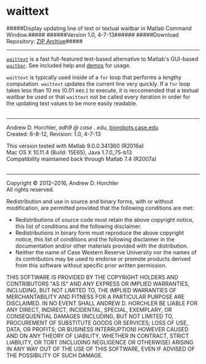 waittext
========
#####Display updating line of text or textual waitbar in Matlab Command Window.#####
######Version 1.0, 4-7-13######
#####Download Repository: [ZIP Archive](https://github.com/horchler/waittext/archive/master.zip)#####

--------

[```waittext```](https://github.com/horchler/waittext/blob/master/waittext.m) is a fast full-featured text-based alternative to Matlab's GUI-based [```waitbar```](http://www.mathworks.com/help/matlab/ref/waitbar.html). See included help and [demos](https://github.com/horchler/waittext/tree/master/demos) for usage.  

```waittext``` is typically used inside of a ```for``` loop that performs a lengthy computation. ```waittext``` updates the current line very quickly. If a ```for``` loop takes less than 10 ms (0.01 sec.) to execute, it is reccomended that a textual waitbar be used or that ```waittext``` not be called every iteration in order for the updating text values to be more easily readable.  
&nbsp;  

--------

Andrew D. Horchler, *adh9 @ case . edu*, [biorobots.case.edu](http://biorobots.case.edu/)  
Created: 6-8-12, Revision: 1.0, 4-7-13  

This version tested with Matlab 9.0.0.341360 (R2016a)  
Mac OS X 10.11.4 (Build: 15E65), Java 1.7.0_75-b13  
Compatibility maintained back through Matlab 7.4 (R2007a)  
&nbsp;  

--------

Copyright &copy; 2012&ndash;2016, Andrew D. Horchler  
All rights reserved.  

Redistribution and use in source and binary forms, with or without modification, are permitted provided that the following conditions are met:
 * Redistributions of source code must retain the above copyright notice, this list of conditions and the following disclaimer.
 * Redistributions in binary form must reproduce the above copyright notice, this list of conditions and the following disclaimer in the documentation and/or other materials provided with the distribution.
 * Neither the name of Case Western Reserve University nor the names of its contributors may be used to endorse or promote products derived from this software without specific prior written permission.

THIS SOFTWARE IS PROVIDED BY THE COPYRIGHT HOLDERS AND CONTRIBUTORS "AS IS" AND ANY EXPRESS OR IMPLIED WARRANTIES, INCLUDING, BUT NOT LIMITED TO, THE IMPLIED WARRANTIES OF MERCHANTABILITY AND FITNESS FOR A PARTICULAR PURPOSE ARE DISCLAIMED. IN NO EVENT SHALL ANDREW D. HORCHLER BE LIABLE FOR ANY DIRECT, INDIRECT, INCIDENTAL, SPECIAL, EXEMPLARY, OR CONSEQUENTIAL DAMAGES (INCLUDING, BUT NOT LIMITED TO, PROCUREMENT OF SUBSTITUTE GOODS OR SERVICES; LOSS OF USE, DATA, OR PROFITS; OR BUSINESS INTERRUPTION) HOWEVER CAUSED AND ON ANY THEORY OF LIABILITY, WHETHER IN CONTRACT, STRICT LIABILITY, OR TORT (INCLUDING NEGLIGENCE OR OTHERWISE) ARISING IN ANY WAY OUT OF THE USE OF THIS SOFTWARE, EVEN IF ADVISED OF THE POSSIBILITY OF SUCH DAMAGE.